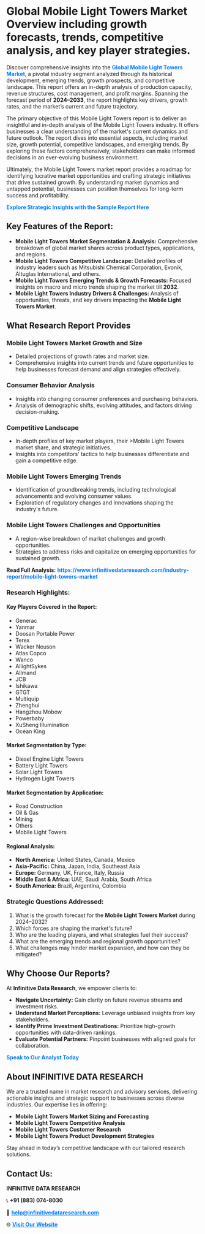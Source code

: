 <h1>Global Mobile Light Towers Market Overview including growth forecasts, trends, competitive analysis, and key player strategies.</h1>
<p>
Discover comprehensive insights into the 
<a href="https://www.infinitivedataresearch.com/industry-report/mobile-light-towers-market" rel="dofollow" style="color: #007BFF; text-decoration: none;"><strong>Global Mobile Light Towers Market</strong></a>, a pivotal industry segment analyzed through its historical development, emerging trends, growth prospects, and competitive landscape. This report offers an in-depth analysis of production capacity, revenue structures, cost management, and profit margins. Spanning the forecast period of <strong>2024–2033</strong>, the report highlights key drivers, growth rates, and the market’s current and future trajectory.
</p>
<p>
The primary objective of this Mobile Light Towers report is to deliver an insightful and in-depth analysis of the Mobile Light Towers industry. It offers businesses a clear understanding of the market's current dynamics and future outlook. The report dives into essential aspects, including market size, growth potential, competitive landscapes, and emerging trends. By exploring these factors comprehensively, stakeholders can make informed decisions in an ever-evolving business environment.
</p>
<p>
Ultimately, the Mobile Light Towers market report provides a roadmap for identifying lucrative market opportunities and crafting strategic initiatives that drive sustained growth. By understanding market dynamics and untapped potential, businesses can position themselves for long-term success and profitability.
</p>
<p>
<a href="https://www.infinitivedataresearch.com/request-sample/reportId=102487" style="color: #007BFF; text-decoration: none;"><strong>Explore Strategic Insights with the Sample Report Here</strong></a>
</p>

<h2>Key Features of the Report:</h2>
<ul>
<li><strong>Mobile Light Towers Market Segmentation & Analysis:</strong> Comprehensive breakdown of global market shares across product types, applications, and regions.</li>
<li><strong>Mobile Light Towers Competitive Landscape:</strong> Detailed profiles of industry leaders such as Mitsubishi Chemical Corporation, Evonik, Altuglas International, and others.</li>
<li><strong>Mobile Light Towers Emerging Trends & Growth Forecasts:</strong> Focused insights on macro and micro trends shaping the market till <strong>2032</strong>.</li>
<li><strong>Mobile Light Towers Industry Drivers & Challenges:</strong> Analysis of opportunities, threats, and key drivers impacting the <strong>Mobile Light Towers Market</strong>.</li>
</ul>

<h2>What Research Report Provides</h2>
<h3>Mobile Light Towers Market Growth and Size</h3>
<ul>
<li>Detailed projections of growth rates and market size.</li>
<li>Comprehensive insights into current trends and future opportunities to help businesses forecast demand and align strategies effectively.</li>
</ul>

<h3>Consumer Behavior Analysis</h3>
<ul>
<li>Insights into changing consumer preferences and purchasing behaviors.</li>
<li>Analysis of demographic shifts, evolving attitudes, and factors driving decision-making.</li>
</ul>

<h3>Competitive Landscape</h3>
<ul>
<li>In-depth profiles of key market players, their >Mobile Light Towers market share, and strategic initiatives.</li>
<li>Insights into competitors' tactics to help businesses differentiate and gain a competitive edge.</li>
</ul>

<h3>Mobile Light Towers Emerging Trends</h3>
<ul>
<li>Identification of groundbreaking trends, including technological advancements and evolving consumer values.</li>
<li>Exploration of regulatory changes and innovations shaping the industry's future.</li>
</ul>

<h3>Mobile Light Towers Challenges and Opportunities</h3>
<ul>
<li>A region-wise breakdown of market challenges and growth opportunities.</li>
<li>Strategies to address risks and capitalize on emerging opportunities for sustained growth.</li>
</ul>
<p><strong>Read Full Analysis:</strong> <a href="https://www.infinitivedataresearch.com/industry-report/mobile-light-towers-market" rel="dofollow" style="color: #007BFF; text-decoration: none;"><strong>https://www.infinitivedataresearch.com/industry-report/mobile-light-towers-market</strong></a></p>
<h3>Research Highlights:</h3>
<h4>Key Players Covered in the Report:</h4>
<ul><li>Generac</li><li>Yanmar</li><li>Doosan Portable Power</li><li>Terex</li><li>Wacker Neuson</li><li>Atlas Copco</li><li>Wanco</li><li>AllightSykes</li><li>Allmand</li><li>JCB</li><li>Ishikawa</li><li>GTGT</li><li>Multiquip</li><li>Zhenghui</li><li>Hangzhou Mobow</li><li>Powerbaby</li><li>XuSheng Illumination</li><li>Ocean King</li></ul>
<h4>Market Segmentation by Type:</h4>
<ul><li>Diesel Engine Light Towers</li><li>Battery Light Towers</li><li>Solar Light Towers</li><li>Hydrogen Light Towers</li></ul>
<h4>Market Segmentation by Application:</h4>
<ul><li>Road Construction</li><li>Oil &amp; Gas</li><li>Mining</li><li>Others</li><li>Mobile Light Towers</li></ul>

<h4>Regional Analysis:</h4>
<ul>
<li><strong>North America:</strong> United States, Canada, Mexico</li>
<li><strong>Asia-Pacific:</strong> China, Japan, India, Southeast Asia</li>
<li><strong>Europe:</strong> Germany, UK, France, Italy, Russia</li>
<li><strong>Middle East & Africa:</strong> UAE, Saudi Arabia, South Africa</li>
<li><strong>South America:</strong> Brazil, Argentina, Colombia</li>
</ul>

<h3>Strategic Questions Addressed:</h3>
<ol>
<li>What is the growth forecast for the <strong>Mobile Light Towers Market</strong> during 2024–2032?</li>
<li>Which forces are shaping the market's future?</li>
<li>Who are the leading players, and what strategies fuel their success?</li>
<li>What are the emerging trends and regional growth opportunities?</li>
<li>What challenges may hinder market expansion, and how can they be mitigated?</li>
</ol>

<h2>Why Choose Our Reports?</h2>
<p>At <strong>Infinitive Data Research</strong>, we empower clients to:</p>
<ul>
<li><strong>Navigate Uncertainty:</strong> Gain clarity on future revenue streams and investment risks.</li>
<li><strong>Understand Market Perceptions:</strong> Leverage unbiased insights from key stakeholders.</li>
<li><strong>Identify Prime Investment Destinations:</strong> Prioritize high-growth opportunities with data-driven rankings.</li>
<li><strong>Evaluate Potential Partners:</strong> Pinpoint businesses with aligned goals for collaboration.</li>
</ul>
<p><a href="https://www.infinitivedataresearch.com/industry-report/mobile-light-towers-market" rel="dofollow" style="color: #007BFF; text-decoration: none;"><strong>Speak to Our Analyst Today</strong></a></p>

<h2>About INFINITIVE DATA RESEARCH</h2>
<p>We are a trusted name in market research and advisory services, delivering actionable insights and strategic support to businesses across diverse industries. Our expertise lies in offering:</p>
<ul>
<li><strong>Mobile Light Towers Market Sizing and Forecasting</strong></li>
<li><strong>Mobile Light Towers Competitive Analysis</strong></li>
<li><strong>Mobile Light Towers Customer Research</strong></li>
<li><strong>Mobile Light Towers Product Development Strategies</strong></li>
</ul>
<p>Stay ahead in today’s competitive landscape with our tailored research solutions.</p>

<h2>Contact Us:</h2>
<p><strong>INFINITIVE DATA RESEARCH</strong></p>
<p>📞 <strong>+91 (883) 074-8030</strong></p>
<p>📧 <strong><a href="mailto:help@infinitivedataresearch.com" style="color: #007BFF;">help@infinitivedataresearch.com</a></strong></p>
<p>🌐 <strong><a href="https://www.infinitivedataresearch.com" rel="dofollow" style="color: #007BFF;">Visit Our Website</a></strong></p>